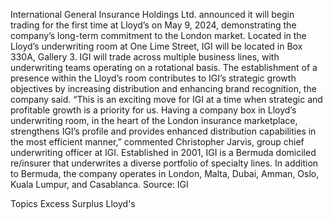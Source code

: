 International General Insurance Holdings Ltd. announced it will begin trading for the first time at Lloyd’s on May 9, 2024, demonstrating the company’s long-term commitment to the London market.
Located in the Lloyd’s underwriting room at One Lime Street, IGI will be located in Box 330A, Gallery 3. IGI will trade across multiple business lines, with underwriting teams operating on a rotational basis.
The establishment of a presence within the Lloyd’s room contributes to IGI’s strategic growth objectives by increasing distribution and enhancing brand recognition, the company said.
“This is an exciting move for IGI at a time when strategic and profitable growth is a priority for us. Having a company box in Lloyd’s underwriting room, in the heart of the London insurance marketplace, strengthens IGI’s profile and provides enhanced distribution capabilities in the most efficient manner,” commented Christopher Jarvis, group chief underwriting officer at IGI.
Established in 2001, IGI is a Bermuda domiciled re/insurer that underwrites a diverse portfolio of specialty lines. In addition to Bermuda, the company operates in London, Malta, Dubai, Amman, Oslo, Kuala Lumpur, and Casablanca.
Source: IGI

Topics
Excess Surplus
Lloyd's
